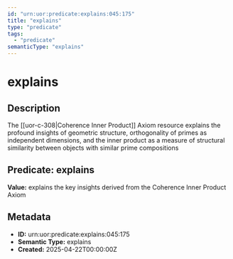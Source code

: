 ```yaml
---
id: "urn:uor:predicate:explains:045:175"
title: "explains"
type: "predicate"
tags:
  - "predicate"
semanticType: "explains"
---
```


# explains

## Description

The [[uor-c-308|Coherence Inner Product]] Axiom resource explains the profound insights of geometric structure, orthogonality of primes as independent dimensions, and the inner product as a measure of structural similarity between objects with similar prime compositions

## Predicate: explains

**Value:** explains the key insights derived from the Coherence Inner Product Axiom

## Metadata

- **ID:** urn:uor:predicate:explains:045:175
- **Semantic Type:** explains
- **Created:** 2025-04-22T00:00:00Z
